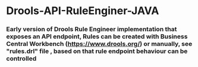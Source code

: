 # Drools-API-RuleEnginer-JAVA

### Early version of Drools Rule Engineer implementation that exposes an API endpoint, Rules can be created with Business Central Workbench (https://www.drools.org/) or manually, see "rules.drl" file , based on that rule endpoint behaviour can be controlled
